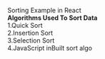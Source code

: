 Sorting Example in React<br />
<b>Algorithms Used To Sort Data</b><br />
1.Quick Sort<br />
2.Insertion Sort<br />
3.Selection Sort<br />
4.JavaScript inBuilt sort algo<br />
